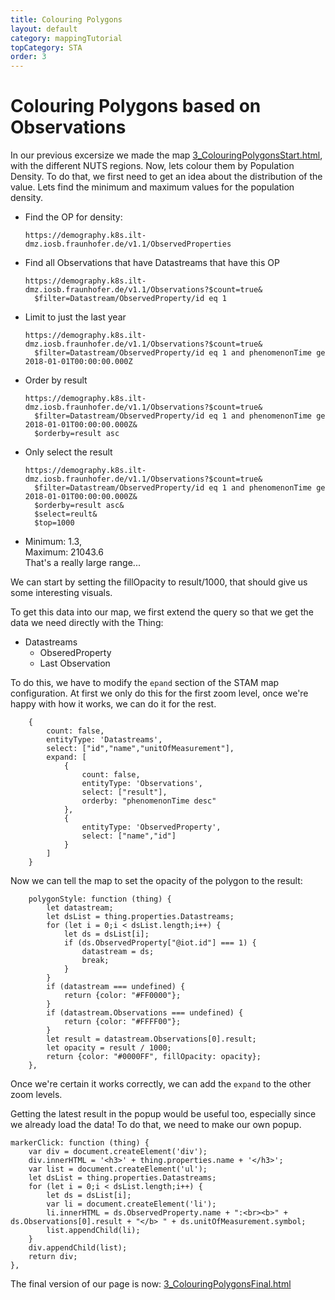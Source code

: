 ```yaml
---
title: Colouring Polygons
layout: default
category: mappingTutorial
topCategory: STA
order: 3
---
```


# Colouring Polygons based on Observations

In our previous excersize we made the map [3_ColouringPolygonsStart.html](3_ColouringPolygonsStart.html), with the different NUTS regions.
Now, lets colour them by Population Density.
To do that, we first need to get an idea about the distribution of the value.
Lets find the minimum and maximum values for the population density.

* Find the OP for density:
  ```
  https://demography.k8s.ilt-dmz.iosb.fraunhofer.de/v1.1/ObservedProperties
  ```
* Find all Observations that have Datastreams that have this OP
  ```
  https://demography.k8s.ilt-dmz.iosb.fraunhofer.de/v1.1/Observations?$count=true&
    $filter=Datastream/ObservedProperty/id eq 1
  ```
* Limit to just the last year
  ```
  https://demography.k8s.ilt-dmz.iosb.fraunhofer.de/v1.1/Observations?$count=true&
    $filter=Datastream/ObservedProperty/id eq 1 and phenomenonTime ge 2018-01-01T00:00:00.000Z
  ```
* Order by result
  ```
  https://demography.k8s.ilt-dmz.iosb.fraunhofer.de/v1.1/Observations?$count=true&
    $filter=Datastream/ObservedProperty/id eq 1 and phenomenonTime ge 2018-01-01T00:00:00.000Z&
    $orderby=result asc
  ```
* Only select the result
  ```
  https://demography.k8s.ilt-dmz.iosb.fraunhofer.de/v1.1/Observations?$count=true&
    $filter=Datastream/ObservedProperty/id eq 1 and phenomenonTime ge 2018-01-01T00:00:00.000Z&
    $orderby=result asc&
    $select=reult&
    $top=1000
  ```
* Minimum: 1.3,  
  Maximum: 21043.6  
  That's a really large range...

We can start by setting the fillOpacity to result/1000, that should give us some interesting visuals.

To get this data into our map, we first extend the query so that we get the data we need directly with the Thing:
* Datastreams
  * ObseredProperty
  * Last Observation

To do this, we have to modify the `epand` section of the STAM map configuration.
At first we only do this for the first zoom level, once we're happy with how it works, we can do it for the rest.

```
    {
        count: false,
        entityType: 'Datastreams',
        select: ["id","name","unitOfMeasurement"],
        expand: [
            {
                count: false,
                entityType: 'Observations',
                select: ["result"],
                orderby: "phenomenonTime desc"
            },
            {
                entityType: 'ObservedProperty',
                select: ["name","id"]
            }
        ]
    }
```

Now we can tell the map to set the opacity of the polygon to the result:
```
    polygonStyle: function (thing) {
        let datastream;
        let dsList = thing.properties.Datastreams;
        for (let i = 0;i < dsList.length;i++) {
            let ds = dsList[i];
            if (ds.ObservedProperty["@iot.id"] === 1) {
                datastream = ds;
                break;
            }
        }
        if (datastream === undefined) {
            return {color: "#FF0000"};
        }
        if (datastream.Observations === undefined) {
            return {color: "#FFFF00"};
        }
        let result = datastream.Observations[0].result;
        let opacity = result / 1000;
        return {color: "#0000FF", fillOpacity: opacity};
    },
```
Once we're certain it works correctly, we can add the `expand` to the other zoom levels.

Getting the latest result in the popup would be useful too, especially since we already load the data!
To do that, we need to make our own popup.

```
markerClick: function (thing) {
    var div = document.createElement('div');
    div.innerHTML = '<h3>' + thing.properties.name + '</h3>';
    var list = document.createElement('ul');
    let dsList = thing.properties.Datastreams;
    for (let i = 0;i < dsList.length;i++) {
        let ds = dsList[i];
        var li = document.createElement('li');
        li.innerHTML = ds.ObservedProperty.name + ":<br><b>" + ds.Observations[0].result + "</b> " + ds.unitOfMeasurement.symbol;
        list.appendChild(li);
    }
    div.appendChild(list);
    return div;
},
```

The final version of our page is now: [3_ColouringPolygonsFinal.html](3_ColouringPolygonsFinal.html)


